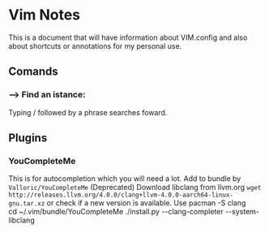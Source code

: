 # Vim Notes

This is a document that will have information about VIM.config and also about shortcuts or annotations for my personal use.

## Comands
### --> Find an istance:
Typing / followed by a phrase searches foward.

## Plugins

### YouCompleteMe
This is for autocompletion which you will need a lot.
Add to bundle by `Valloric/YouCompleteMe`
(Deprecated) Download libclang from llvm.org `wget http://releases.llvm.org/4.0.0/clang+llvm-4.0.0-aarch64-linux-gnu.tar.xz` or check if a new version is available.
Use pacman -S clang  
cd ~/.vim/bundle/YouCompleteMe
./install.py --clang-completer --system-libclang
